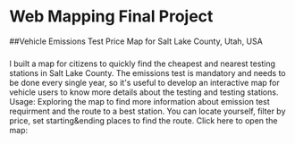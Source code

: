 # Web Mapping Final Project
##Vehicle Emissions Test Price Map for Salt Lake County, Utah, USA
### 
I built a map for citizens to quickly find the cheapest and nearest testing stations in Salt Lake County. The emissions test is mandatory and needs to be done every single year, so it's useful to 
develop an interactive map for vehicle users to know more details about the testing and testing stations.
Usage:
Exploring the map to find more information about emission test requirment and the route to a best station. You can locate yourself, filter by price, set starting&ending places to find the route. 
Click here to open the map:
